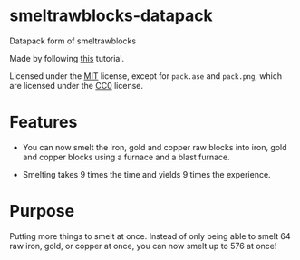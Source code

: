 # smeltrawblocks-datapack
Datapack form of smeltrawblocks

Made by following [this](https://minecraft.fandom.com/wiki/Tutorials/Creating_a_data_pack) tutorial.

Licensed under the [MIT](https://github.com/leservermods/smeltrawblocks-datapack/blob/10/LICENSE) license, except for `pack.ase` and `pack.png`, which are licensed under the [CC0](https://creativecommons.org/publicdomain/zero/1.0/) license.

# Features
* You can now smelt the iron, gold and copper raw blocks into iron, gold and copper blocks using a furnace and a blast furnace.

* Smelting takes 9 times the time and yields 9 times the experience.

# Purpose

Putting more things to smelt at once. Instead of only being able to smelt 64 raw iron, gold, or copper at once, you can now smelt up to 576 at once!
